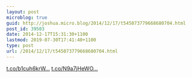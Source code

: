 ```yaml
---
layout: post
microblog: true
guid: http://joshua.micro.blog/2014/12/17/t545073779668680704.html
post_id: 39503
date: 2014-12-17T15:31:30+1100
lastmod: 2019-07-30T17:41:40+1100
type: post
url: /2014/12/17/t545073779668680704.html
---
```

[t.co/b1cuh6krW...](http://t.co/b1cuh6krWs) [t.co/N9a7jHeWO...](http://t.co/N9a7jHeWOu)

